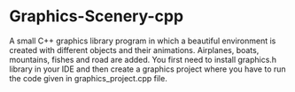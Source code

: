 # Graphics-Scenery-cpp
A small C++ graphics library program in which a beautiful environment is created with different objects and their animations.
Airplanes, boats, mountains, fishes and road are added.
You first need to install graphics.h library in your IDE and then create a graphics project where you have to run the code given in graphics_project.cpp file.
